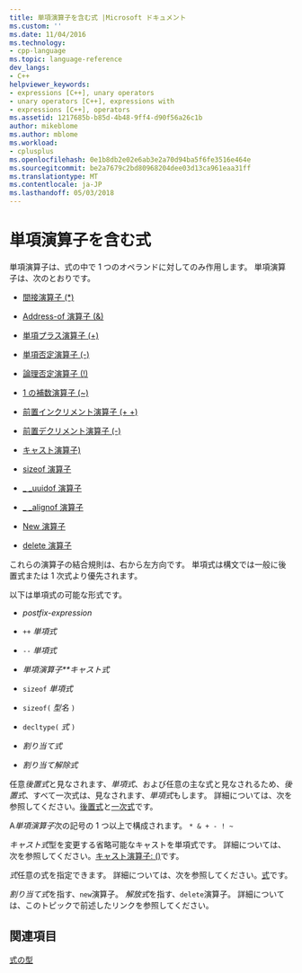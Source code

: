 ```yaml
---
title: 単項演算子を含む式 |Microsoft ドキュメント
ms.custom: ''
ms.date: 11/04/2016
ms.technology:
- cpp-language
ms.topic: language-reference
dev_langs:
- C++
helpviewer_keywords:
- expressions [C++], unary operators
- unary operators [C++], expressions with
- expressions [C++], operators
ms.assetid: 1217685b-b85d-4b48-9ff4-d90f56a26c1b
author: mikeblome
ms.author: mblome
ms.workload:
- cplusplus
ms.openlocfilehash: 0e1b8db2e02e6ab3e2a70d94ba5f6fe3516e464e
ms.sourcegitcommit: be2a7679c2bd80968204dee03d13ca961eaa31ff
ms.translationtype: MT
ms.contentlocale: ja-JP
ms.lasthandoff: 05/03/2018
---
```

# <a name="expressions-with-unary-operators"></a>単項演算子を含む式
単項演算子は、式の中で 1 つのオペランドに対してのみ作用します。 単項演算子は、次のとおりです。  
  
-   [間接演算子 (*)](../cpp/indirection-operator-star.md)  
  
-   [Address-of 演算子 (&)](../cpp/address-of-operator-amp.md)  
  
-   [単項プラス演算子 (+)](../cpp/unary-plus-and-negation-operators-plus-and.md)  
  
-   [単項否定演算子 (-)](../cpp/unary-plus-and-negation-operators-plus-and.md)  
  
-   [論理否定演算子 (!)](../cpp/logical-negation-operator-exclpt.md)  
  
-   [1 の補数演算子 (~)](../cpp/one-s-complement-operator-tilde.md)  
  
-   [前置インクリメント演算子 (+ +)](../cpp/prefix-increment-and-decrement-operators-increment-and-decrement.md)  
  
-   [前置デクリメント演算子 (-)](../cpp/prefix-increment-and-decrement-operators-increment-and-decrement.md)  
  
-   [キャスト演算子)](../cpp/cast-operator-parens.md)  
  
-   [sizeof 演算子](../cpp/sizeof-operator.md)  
  
-   [_ _uuidof 演算子](../cpp/uuidof-operator.md)  
  
-   [_ _alignof 演算子](../cpp/alignof-operator.md)  
  
-   [New 演算子](../cpp/new-operator-cpp.md)  
  
-   [delete 演算子](../cpp/delete-operator-cpp.md)  
  
 これらの演算子の結合規則は、右から左方向です。 単項式は構文では一般に後置式または 1 次式より優先されます。  
  
 以下は単項式の可能な形式です。  
  
-   *postfix-expression*  
  
-   `++` *単項式*  
  
-   `--` *単項式*  
  
-   *単項演算子**キャスト式*  
  
-   `sizeof` *単項式*  
  
-   `sizeof(` *型名* `)`  
  
-   `decltype(` *式* `)`  
  
-   *割り当て式*  
  
-   *割り当て解除式*  
  
 任意*後置式*と見なされます、*単項式*、および任意の主な式と見なされるため、*後置式*、すべて一次式は、見なされます、*単項式*もします。 詳細については、次を参照してください。[後置式](../cpp/postfix-expressions.md)と[一次式](../cpp/primary-expressions.md)です。  
  
 A*単項演算子*次の記号の 1 つ以上で構成されます。 `* & + - ! ~`  
  
 *キャスト式*型を変更する省略可能なキャストを単項式です。 詳細については、次を参照してください。[キャスト演算子: ()](../cpp/cast-operator-parens.md)です。  
  
 *式*任意の式を指定できます。 詳細については、次を参照してください。[式](../cpp/expressions-cpp.md)です。  
  
 *割り当て式*を指す、`new`演算子。 *解放式*を指す、`delete`演算子。 詳細については、このトピックで前述したリンクを参照してください。  
  
## <a name="see-also"></a>関連項目  
 [式の型](../cpp/types-of-expressions.md)